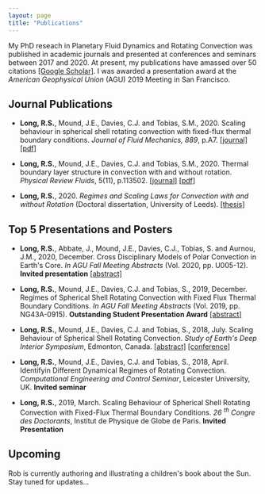 ```yaml
---
layout: page
title: "Publications"
---
```



My PhD reseach in Planetary Fluid Dynamics and Rotating Convection was published in academic journals and presented at conferences and seminars between 2017 and 2020. At present, my publications have amassed over 50 citations [\[Google Scholar\]](https://scholar.google.co.uk/citations?user=qNOuy5EAAAAJ&hl=en&oi=ao). I was awarded a presentation award at the _American Geophysical Union_ (AGU) 2019 Meeting in San Francisco.


## Journal Publications

- **Long, R.S.**, Mound, J.E., Davies, C.J. and Tobias, S.M., 2020. Scaling behaviour in spherical shell rotating convection with fixed-flux thermal boundary conditions. _Journal of Fluid Mechanics, 889_, p.A7. [\[journal\]](https://www.cambridge.org/core/journals/journal-of-fluid-mechanics/article/abs/scaling-behaviour-in-spherical-shell-rotating-convection-with-fixedflux-thermal-boundary-conditions/3814D98FFAD6DF668330CCAD11F73785) [\[pdf\]](https://eprints.whiterose.ac.uk/155596/1/main.pdf)

- **Long, R.S.**, Mound, J.E., Davies, C.J. and Tobias, S.M., 2020. Thermal boundary layer structure in convection with and without rotation. _Physical Review Fluids_, 5(11), p.113502. [\[journal\]](https://journals.aps.org/prfluids/abstract/10.1103/PhysRevFluids.5.113502) [\[pdf\]](https://eprints.whiterose.ac.uk/168188/7/PhysRevFluids.5.113502.pdf)

- **Long, R.S.**, 2020. 
_Regimes and Scaling Laws for Convection with and without Rotation_ (Doctoral dissertation, University of Leeds). [\[thesis\]](https://etheses.whiterose.ac.uk/28603/2/Long_COMPUTING_thesis.pdf)

## Top 5 Presentations and Posters
- **Long, R.S.**, Abbate, J., Mound, J.E., Davies, C.J., Tobias, S. and Aurnou, J.M., 2020, December. Cross Disciplinary Models of Polar Convection in Earth's Core. _In AGU Fall Meeting Abstracts_ (Vol. 2020, pp. U005-12). **Invited presentation** [\[abstract\]](https://ui.adsabs.harvard.edu/abs/2020AGUFMU005...12L/abstract) 

- **Long, R.S.**, Mound, J.E., Davies, C.J. and Tobias, S., 2019, December. Regimes of Spherical Shell Rotating Convection with Fixed Flux Thermal Boundary Conditions. _In AGU Fall Meeting Abstracts_ (Vol. 2019, pp. NG43A-0915). **Outstanding Student Presentation Award**
[\[abstract\]](https://ui.adsabs.harvard.edu/abs/2019AGUFMNG43A0915L/abstract)

- **Long, R.S.**, Mound, J.E., Davies, C.J. and Tobias, S., 2018, July. Scaling Behaviour of Spherical Shell Rotating Convection. _Study of Earth's Deep Interior Symposium_, Edmonton, Canada. 
[\[abstract\]](https://sedi2018.sciencesconf.org/data/pages/S_6.pdf) [\[conference\]](https://sedi2018.sciencesconf.org/)

- **Long, R.S.**, Mound, J.E., Davies, C.J. and Tobias, S., 2018, April. Identifyin Different Dynamical Regimes of Rotating Convection. _Computational Engineering and Control Seminar_, Leicester University, UK. **Invited seminar**

- **Long, R.S.**, 2019, March. Scaling Behaviour of Spherical Shell Rotating Convection with Fixed-Flux Thermal Boundary Conditions. _26 <sup>th</sup> Congre des Doctorants_, Institut de Physique de Globe de Paris. **Invited Presentation**
 
## Upcoming
Rob is currently authoring and illustrating a children's book about the Sun. Stay tuned for updates...
